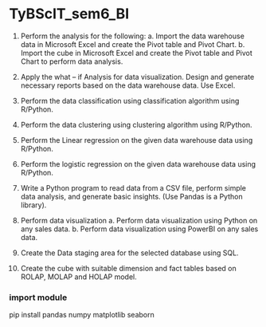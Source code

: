 # TyBScIT_sem6_BI
1. Perform the analysis for the following: 
a. Import the data warehouse data in Microsoft Excel and create the Pivot table and Pivot 
Chart. 
b. Import the cube in Microsoft Excel and create the Pivot table and Pivot Chart to perform data 
analysis. 
  
2. Apply the what – if Analysis for data visualization. Design and generate necessary reports 
based on the data warehouse data. Use Excel. 
  
3. Perform the data classification using classification algorithm using R/Python. 
  
4. Perform the data clustering using clustering algorithm using R/Python. 
  
5. Perform the Linear regression on the given data warehouse data using R/Python. 
  
6. Perform the logistic regression on the given data warehouse data using R/Python. 
  
7. Write a Python program to read data from a CSV file, perform simple data analysis, and 
generate basic insights. (Use Pandas is a Python library). 
  
8. Perform data visualization 
a. Perform data visualization using Python on any sales data. 
b. Perform data visualization using PowerBI on any sales data. 
  
9. Create the Data staging area for the selected database using SQL. 
  
10. Create the cube with suitable dimension and fact tables based on ROLAP, MOLAP and 
HOLAP model.

### import module <br/>
pip install pandas numpy matplotlib seaborn

